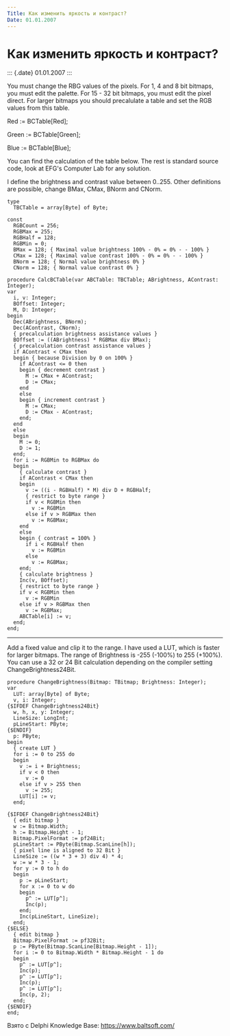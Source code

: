 ```yaml
---
Title: Как изменить яркость и контраст?
Date: 01.01.2007
---
```



Как изменить яркость и контраст?
================================

::: {.date}
01.01.2007
:::

You must change the RBG values of the pixels. For 1, 4 and 8 bit
bitmaps, you must edit the palette. For 15 - 32 bit bitmaps, you must
edit the pixel direct. For larger bitmaps you should precalulate a table
and set the RGB values from this table.

Red := BCTable\[Red\];

Green := BCTable\[Green\];

Blue := BCTable\[Blue\];

You can find the calculation of the table below. The rest is standard
source code, look at EFG\'s Computer Lab for any solution.

I define the brightness and contrast value between 0..255. Other
definitions are possible, change BMax, CMax, BNorm and CNorm.

    type
      TBCTable = array[Byte] of Byte;
     
    const
      RGBCount = 256;
      RGBMax = 255;
      RGBHalf = 128;
      RGBMin = 0;
      BMax = 128; { Maximal value brightness 100% - 0% = 0% - - 100% }
      CMax = 128; { Maximal value contrast 100% - 0% = 0% - - 100% }
      BNorm = 128; { Normal value brightness 0% }
      CNorm = 128; { Normal value contrast 0% }
     
    procedure CalcBCTable(var ABCTable: TBCTable; ABrightness, AContrast: Integer);
    var
      i, v: Integer;
      BOffset: Integer;
      M, D: Integer;
    begin
      Dec(ABrightness, BNorm);
      Dec(AContrast, CNorm);
      { precalculation brightness assistance values }
      BOffset := ((ABrightness) * RGBMax div BMax);
      { precalculation contrast assistance values }
      if AContrast < CMax then
      begin { because Division by 0 on 100% }
        if AContrast <= 0 then
        begin { decrement contrast }
          M := CMax + AContrast;
          D := CMax;
        end
        else
        begin { increment contrast }
          M := CMax;
          D := CMax - AContrast;
        end;
      end
      else
      begin
        M := 0;
        D := 1;
      end;
      for i := RGBMin to RGBMax do
      begin
        { calculate contrast }
        if AContrast < CMax then
        begin
          v := ((i - RGBHalf) * M) div D + RGBHalf;
          { restrict to byte range }
          if v < RGBMin then
            v := RGBMin
          else if v > RGBMax then
            v := RGBMax;
        end
        else
        begin { contrast = 100% }
          if i < RGBHalf then
            v := RGBMin
          else
            v := RGBMax;
        end;
        { calculate brightness }
        Inc(v, BOffset);
        { restrict to byte range }
        if v < RGBMin then
          v := RGBMin
        else if v > RGBMax then
          v := RGBMax;
        ABCTable[i] := v;
      end;
    end;

------------------------------------------------------------------------

Add a fixed value and clip it to the range. I have used a LUT, which is
faster for larger bitmaps. The range of Brightness is -255 (-100%) to
255 (+100%). You can use a 32 or 24 Bit calculation depending on the
compiler setting ChangeBrightness24Bit.

    procedure ChangeBrightness(Bitmap: TBitmap; Brightness: Integer);
    var
      LUT: array[Byte] of Byte;
      v, i: Integer;
    {$IFDEF ChangeBrightness24Bit}
      w, h, x, y: Integer;
      LineSize: LongInt;
      pLineStart: PByte;
    {$ENDIF}
      p: PByte;
    begin
      { create LUT }
      for i := 0 to 255 do
      begin
        v := i + Brightness;
        if v < 0 then
          v := 0
        else if v > 255 then
          v := 255;
        LUT[i] := v;
      end;
     
    {$IFDEF ChangeBrightness24Bit}
      { edit bitmap }
      w := Bitmap.Width;
      h := Bitmap.Height - 1;
      Bitmap.PixelFormat := pf24Bit;
      pLineStart := PByte(Bitmap.ScanLine[h]);
      { pixel line is aligned to 32 Bit }
      LineSize := ((w * 3 + 3) div 4) * 4;
      w := w * 3 - 1;
      for y := 0 to h do
      begin
        p := pLineStart;
        for x := 0 to w do
        begin
          p^ := LUT[p^];
          Inc(p);
        end;
        Inc(pLineStart, LineSize);
      end;
    {$ELSE}
      { edit bitmap }
      Bitmap.PixelFormat := pf32Bit;
      p := PByte(Bitmap.ScanLine[Bitmap.Height - 1]);
      for i := 0 to Bitmap.Width * Bitmap.Height - 1 do
      begin
        p^ := LUT[p^];
        Inc(p);
        p^ := LUT[p^];
        Inc(p);
        p^ := LUT[p^];
        Inc(p, 2);
      end;
    {$ENDIF}
    end;

Взято с Delphi Knowledge Base: <https://www.baltsoft.com/>
